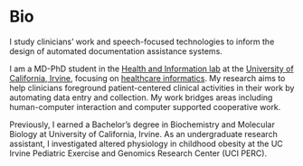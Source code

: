 # Bio
I study clinicians’ work and speech-focused technologies to inform the design of automated documentation assistance systems.

I am a MD-PhD student in the [Health and Information lab](http://hai.ics.uci.edu/) at the [University of California, Irvine](https://uci.edu/), focusing on [healthcare informatics](https://www.amia.org/fact-sheets/what-informatics). My research aims to help clinicians foreground patient-centered clinical activities in their work by automating data entry and collection. My work bridges areas including human-computer interaction and computer supported cooperative work.

Previously, I earned a Bachelor’s degree in Biochemistry and Molecular Biology at University of California, Irvine. As an undergraduate research assistant, I investigated altered physiology in childhood obesity at the UC Irvine Pediatric Exercise and Genomics Research Center (UCI PERC).
